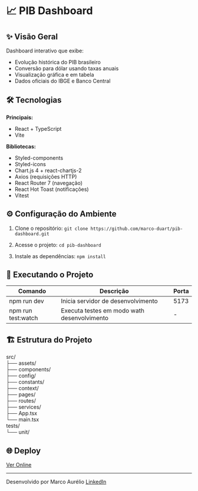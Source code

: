 # 📈 PIB Dashboard

## ✨ Visão Geral
Dashboard interativo que exibe:
- Evolução histórica do PIB brasileiro
- Conversão para dólar usando taxas anuais
- Visualização gráfica e em tabela
- Dados oficiais do IBGE e Banco Central

## 🛠️ Tecnologias
**Principais:**
- React + TypeScript
- Vite

**Bibliotecas:**
- Styled-components
- Styled-icons
- Chart.js 4 + react-chartjs-2
- Axios (requisições HTTP)
- React Router 7 (navegação)
- React Hot Toast (notificações)
- Vitest

## ⚙️ Configuração do Ambiente
1. Clone o repositório:
```git clone https://github.com/marco-duart/pib-dashboard.git```

2. Acesse o projeto:
```cd pib-dashboard```

3. Instale as dependências:
```npm install```

## 🚀 Executando o Projeto
| Comando             | Descrição                                   | Porta  |
|---------------------|---------------------------------------------|--------|
| npm run dev         | Inicia servidor de desenvolvimento          | 5173   |
| npm run test:watch  | Executa testes em modo wath desenvolvimento | -      |

## 🏗️ Estrutura do Projeto
src/  
├── assets/  
├── components/  
├── config/  
├── constants/  
├── context/  
├── pages/  
├── routes/  
├── services/  
├── App.tsx  
└── main.tsx  
tests/  
└── unit/  

## 🌐 Deploy
[Ver Online](https://pib-dashboard.vercel.app/)

---
Desenvolvido por Marco Aurélio
[LinkedIn](https://linkedin.com/in/aurelio-duart)